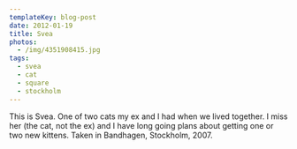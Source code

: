 ```yaml
---
templateKey: blog-post
date: 2012-01-19
title: Svea
photos:
  - /img/4351908415.jpg
tags:
  - svea
  - cat
  - square
  - stockholm
---
```


This is Svea. One of two cats my ex and I had when we lived together. I miss her (the cat, not the ex) and I have long going plans about getting one or two new kittens. Taken in Bandhagen, Stockholm, 2007.
